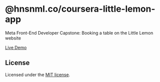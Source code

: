 # @hnsnml.co/coursera-little-lemon-app

Meta Front-End Developer Capstone: Booking a table on the Little Lemon website

[Live Demo](https://coursera-little-lemon-app.vercel.app/)

## License

Licensed under the [MIT license](https://github.com/hensonmel/coursera-little-lemon-app/blob/master/LICENSE.md).